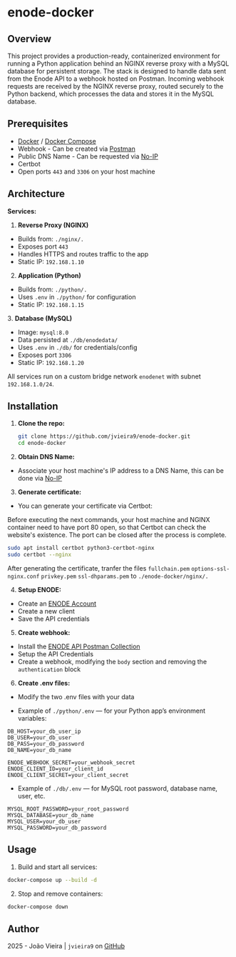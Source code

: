 # enode-docker

## Overview

This project provides a production-ready, containerized environment for running a Python application behind an NGINX reverse proxy with a MySQL database for persistent storage. The stack is designed to handle data sent from the Enode API to a webhook hosted on Postman. Incoming webhook requests are received by the NGINX reverse proxy, routed securely to the Python backend, which processes the data and stores it in the MySQL database.

## Prerequisites

- [Docker](https://www.docker.com/) / [Docker Compose](https://docs.docker.com/compose/)
- Webhook - Can be created via [Postman](https://www.postman.com/)
- Public DNS Name - Can be requested via [No-IP](https://www.noip.com/)
- Certbot
- Open ports `443` and `3306` on your host machine

## Architecture

**Services:**

1. **Reverse Proxy (NGINX)**
- Builds from: `./nginx/.`
- Exposes port `443`  
- Handles HTTPS and routes traffic to the app
- Static IP: `192.168.1.10`

2. **Application (Python)**  
- Builds from: `./python/.`  
- Uses `.env` in `./python/` for configuration  
- Static IP: `192.168.1.15`

3️. **Database (MySQL)**  
- Image: `mysql:8.0`  
- Data persisted at `./db/enodedata/`  
- Uses `.env` in `./db/` for credentials/config  
- Exposes port `3306`  
- Static IP: `192.168.1.20`

All services run on a custom bridge network `enodenet` with subnet `192.168.1.0/24`.

## Installation

1. **Clone the repo:**

   ```bash
   git clone https://github.com/jvieira9/enode-docker.git
   cd enode-docker
   ```

2. **Obtain DNS Name:**

- Associate your host machine's IP address to a DNS Name, this can be done via [No-IP](https://www.noip.com/)

3. **Generate certificate:**

- You can generate your certificate via Certbot:

Before executing the next commands, your host machine and NGINX container need to have port 80 open, so that Certbot can check the website's existence. The port can be closed after the process is complete.

```bash
sudo apt install certbot python3-certbot-nginx
sudo certbot --nginx
```
After generating the certificate, tranfer the files `fullchain.pem` `options-ssl-nginx.conf` `privkey.pem` `ssl-dhparams.pem` to `./enode-docker/nginx/.`

4. **Setup ENODE:**

- Create an [ENODE Account](https://developers.enode.com/)
- Create a new client
- Save the API credentials

5. **Create webhook:**

- Install the [ENODE API Postman Collection](https://enode-api.production.enode.io/postman/latest.json)
- Setup the API Credentials
- Create a webhook, modifying the `body` section and removing the `authentication` block

6. **Create .env files:**

- Modify the two .env files with your data

- Example of `./python/.env` — for your Python app’s environment variables:

```.env
DB_HOST=your_db_user_ip
DB_USER=your_db_user
DB_PASS=your_db_password
DB_NAME=your_db_name

ENODE_WEBHOOK_SECRET=your_webhook_secret
ENODE_CLIENT_ID=your_client_id
ENODE_CLIENT_SECRET=your_client_secret
```

- Example of `./db/.env` — for MySQL root password, database name, user, etc.

```env
MYSQL_ROOT_PASSWORD=your_root_password
MYSQL_DATABASE=your_db_name
MYSQL_USER=your_db_user
MYSQL_PASSWORD=your_db_password
```

## Usage

1. Build and start all services:

``` bash
docker-compose up --build -d
```
2. Stop and remove containers:
```bash
docker-compose down
```

## Author

2025 - João Vieira | `jvieira9` on [GitHub](https://github.com/jvieira9)
